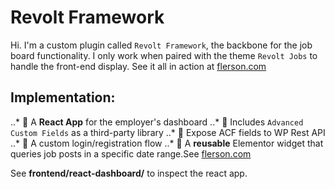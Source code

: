 Revolt Framework
===

Hi. I'm a custom plugin called `Revolt Framework`, the backbone for the job board functionality. I only work when paired with the theme `Revolt Jobs` to handle the front-end display. See it all in action at [flerson.com](https://flerson.com)

## Implementation:
..* 📌 A **React App** for the employer's dashboard
..* 📌 Includes `Advanced Custom Fields` as a third-party library
..* 📌 Expose ACF fields to WP Rest API
..* 📌 A custom login/registration flow
..* 📌 A **reusable** Elementor widget that queries job posts in a specific date range.See [flerson.com](https://flerson.com)

See **frontend/react-dashboard/** to inspect the react app.